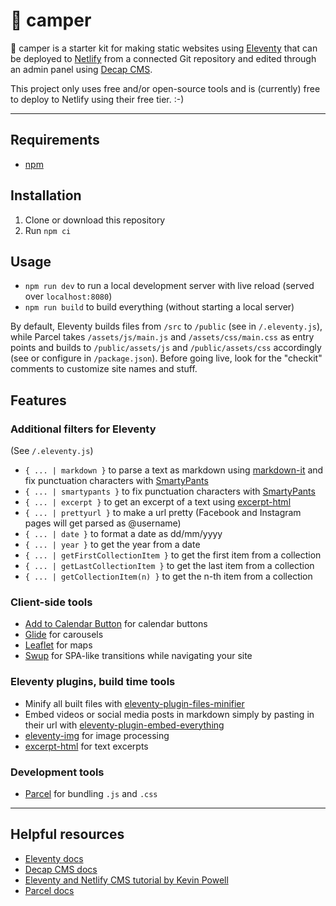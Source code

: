 # 🚐 camper

🚐 camper is a starter kit for making static websites using [Eleventy](https://www.11ty.dev/) that can be deployed to [Netlify](https://www.netlify.com/) from a connected Git repository and edited through an admin panel using [Decap CMS](https://www.decapcms.org/).

This project only uses free and/or open-source tools and is (currently) free to deploy to Netlify using their free tier. :-)

---

## Requirements

- [npm](https://www.npmjs.com/)

## Installation

1. Clone or download this repository
2. Run `npm ci`

## Usage

- `npm run dev` to run a local development server with live reload (served over `localhost:8080`)
- `npm run build` to build everything (without starting a local server)

By default, Eleventy builds files from `/src` to `/public` (see in `/.eleventy.js`), while Parcel takes `/assets/js/main.js` and `/assets/css/main.css` as entry points and builds to `/public/assets/js` and `/public/assets/css` accordingly (see or configure in `/package.json`). Before going live, look for the "checkit" comments to customize site names and stuff.

## Features

### Additional filters for Eleventy

(See `/.eleventy.js`)

- `{ ... | markdown }` to parse a text as markdown using [markdown-it](https://markdown-it.github.io/) and fix punctuation characters with [SmartyPants](https://www.npmjs.com/package/smartypants)
- `{ ... | smartypants }` to fix punctuation characters with [SmartyPants](https://www.npmjs.com/package/smartypants)
- `{ ... | excerpt }` to get an excerpt of a text using [excerpt-html](https://www.npmjs.com/package/excerpt-html)
- `{ ... | prettyurl }` to make a url pretty (Facebook and Instagram pages will get parsed as @username)
- `{ ... | date }` to format a date as dd/mm/yyyy
- `{ ... | year }` to get the year from a date
- `{ ... | getFirstCollectionItem }` to get the first item from a collection
- `{ ... | getLastCollectionItem }` to get the last item from a collection
- `{ ... | getCollectionItem(n) }` to get the n-th item from a collection

### Client-side tools

- [Add to Calendar Button](https://add-to-calendar-button.com/) for calendar buttons
- [Glide](https://glidejs.com/) for carousels
- [Leaflet](https://leafletjs.com/) for maps
- [Swup](https://swup.js.org/) for SPA-like transitions while navigating your site

### Eleventy plugins, build time tools

- Minify all built files with [eleventy-plugin-files-minifier](https://www.npmjs.com/package/@sherby/eleventy-plugin-files-minifier)
- Embed videos or social media posts in markdown simply by pasting in their url with [eleventy-plugin-embed-everything](https://www.npmjs.com/package/eleventy-plugin-embed-everything)
- [eleventy-img](https://www.11ty.dev/docs/plugins/image/) for image processing
- [excerpt-html](https://www.npmjs.com/package/excerpt-html) for text excerpts

### Development tools

- [Parcel](https://parceljs.org/) for bundling `.js` and `.css`

---

## Helpful resources

- [Eleventy docs](https://www.11ty.dev/docs/)
- [Decap CMS docs](https://www.decapcms.org/docs/intro/)
- [Eleventy and Netlify CMS tutorial by Kevin Powell](https://www.youtube.com/watch?v=4wD00RT6d-g)
- [Parcel docs](https://parceljs.org/docs/)